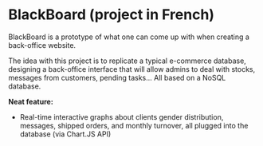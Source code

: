 # BlackBoard (project in French)
BlackBoard is a prototype of what one can come up with when creating a back-office website.

The idea with this project is to replicate a typical e-commerce database, designing a back-office interface that will allow admins to deal with stocks, messages from customers, pending tasks... All based on a NoSQL database.

**Neat feature:**

- Real-time interactive graphs about clients gender distribution, messages, shipped orders, and monthly turnover, all plugged into the database (via Chart.JS API)

